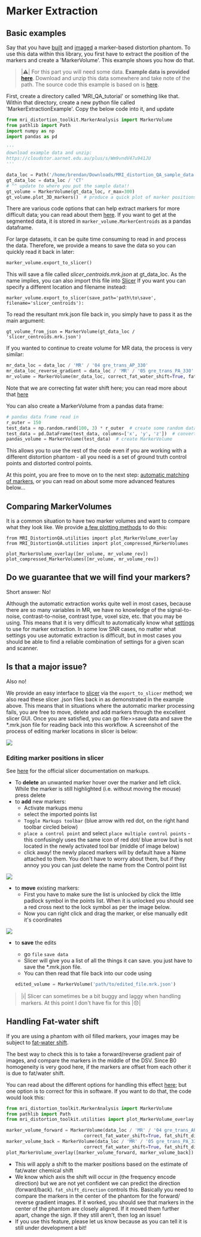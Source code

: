 # Marker Extraction

## Basic examples

Say that you have [built](https://acrf-image-x-institute.github.io/mri_distortion_toolkit/phantom_construction.html) and [imaged](https://acrf-image-x-institute.github.io/mri_distortion_toolkit/phantom_imaging.html) a marker-based distortion phantom. To use this data within this library, you first have to extract the position of the markers and create a 'MarkerVolume'. This example shows you how do that.


> |:warning:| For this part you will need some data. **Example data is provided [here](https://cloudstor.aarnet.edu.au/plus/s/Wm9vndV47u941JU)**. Download and unzip this data somewhere and take note of the path. The source code this example is based on is [here](https://github.com/ACRF-Image-X-Institute/MRI_DistortionQA/tree/main/examples).

First, create a directory called 'MRI_QA_tutorial' or something like that. Within that directory, create a new python file called 'MarkerExtractionExample'. Copy the below code into it, and update

```python
from mri_distortion_toolkit.MarkerAnalysis import MarkerVolume
from pathlib import Path
import numpy as np
import pandas as pd

'''
download example data and unzip:
https://cloudstor.aarnet.edu.au/plus/s/Wm9vndV47u941JU
'''

data_loc = Path('/home/brendan/Downloads/MRI_distortion_QA_sample_data')
gt_data_loc = data_loc / 'CT'
# ^^ update to where you put the sample data!!
gt_volume = MarkerVolume(gt_data_loc, r_max=300)
gt_volume.plot_3D_markers()  # produce a quick plot of marker positions
```

There are various code options that can help extract markers for more difficult data; you can read about them [here](https://acrf-image-x-institute.github.io/MRI_DistortionQA/code_docs.html#module-MRI_DistortionQA.MarkerAnalysis). If you want to get at the segmented data, it is stored in ```marker_volume.MarkerCentroids``` as a pandas dataframe. 

For large datasets, it can be quite time consuming to read in and process the data. Therefore, we provide a means to save the data so you can quickly read it back in later:

```python
marker_volume.export_to_slicer()  
```

This will save a file called *slicer_centroids.mrk.json* at gt_data_loc. As the name implies, you can also import this file into [Slicer](https://www.slicer.org/) If you want you can specify a different location and filename instead:

```
marker_volume.export_to_slicer(save_path='path\to\save', filename='slicer_centroids'):
```

To read the resultant mrk.json file back in, you simply have to pass it as the main argument:

```
gt_volume_from_json = MarkerVolume(gt_data_loc / 'slicer_centroids.mrk.json')
```

If you wanted to continue to create volume for MR data, the process is very similar:

```python
mr_data_loc = data_loc / 'MR' / '04 gre_trans_AP_330'
mr_data_loc_reverse_gradient = data_loc / 'MR' / '05 gre_trans_PA_330'
mr_volume = MarkerVolume(mr_data_loc, correct_fat_water_shift=True, fat_shift_direction=-1)
```

Note that we are correcting fat water shift here; you can read more about that [here](https://acrf-image-x-institute.github.io/MRI_DistortionPhantom/phantom_imaging.html)

You can also create a MarkerVolume from a pandas data frame:

```python
# pandas data frame read in
r_outer = 150
test_data = np.random.rand(100, 3) * r_outer  # create some random data
test_data = pd.DataFrame(test_data, columns=['x', 'y', 'z'])  # convert to data frame
pandas_volume = MarkerVolume(test_data)  # create MarkerVolume
```

This allows you to use the rest of the code even if you are working with a different distortion phantom - all you need is a set of ground truth control points and distorted control points.

 At this point, you are free to move on to the next step: [automatic matching of markers](https://acrf-image-x-institute.github.io/MRI_DistortionQA/marker_matching.html), or you can read on about some more advanced features below...

## Comparing MarkerVolumes

It is a common situation to have two marker volumes and want to compare what they look like. We provide [a few plotting methods](https://acrf-image-x-institute.github.io/MRI_DistortionQA/code_docs.html#MRI_DistortionQA.utilities.plot_MarkerVolume_overlay) to do this:

```
from MRI_DistortionQA.utilities import plot_MarkerVolume_overlay
from MRI_DistortionQA.utilities import plot_compressed_MarkerVolumes

plot_MarkerVolume_overlay([mr_volume, mr_volume_rev])
plot_compressed_MarkerVolumes([mr_volume, mr_volume_rev])
```

## Do we guarantee that we will find your markers?

Short answer: No! 

Although the automatic extraction works quite well in most cases, because there are so many variables in MR, we have no knowledge of the signal-to-noise, contrast-to-noise, contrast type, voxel size, etc. that you may be using. This means that it is very difficult to automatically know what [settings](https://acrf-image-x-institute.github.io/mri_distortion_toolkit/code_docs.html#mri_distortion_toolkit.MarkerAnalysis.MarkerVolume) to use for marker extraction. In some low SNR cases, no matter what settings you use automatic extraction is difficult, but in most cases you should be able to find a reliable combination of settings for a given scan and scanner.

## Is that a major issue?

Also no!

We provide an easy interface to [slicer](https://www.slicer.org/) via the ```export_to_slicer``` method; we also read these slicer .json files back in as demonstrated in the example above. This means that in situations where the automatic marker processing fails, you are free to move, delete and add markers through the excellent slicer GUI. Once you are satisfied, you can go file>>save data and save the *.mrk.json file for reading back into this workflow. A screenshot of the process of editing marker locations in slicer is below:

![](__resources/Slicer_Markers_screengrab.PNG)

### Editing marker positions in slicer

See [here](https://slicer.readthedocs.io/en/latest/user_guide/modules/markups.html) for the official slicer documentation on markups.

- To **delete** an unwanted marker hover over the marker and left click. While the marker is still highlighted (i.e. without moving the mouse) press delete
- to **add** new markers:
  - Activate markups menu
  - select the imported points list
  - `Toggle Markups toolbar` (blue arrow with red dot, on the right hand toolbar circled below)
  - `place a control point` and select `place multiple control points`  - this confusingly uses the same icon of red dot/ blue arrow but is not located in the newly activated tool bar (middle of image below)
  - click away! the newly placed markers will by default have a Name attached to them. You don't have to worry about them, but if they annoy you you can just delete the name from the Control point list


![](__resources/slicer_add_centroids.png)

- to **move** existing markers:
  - First you have to make sure the list is unlocked by click the little padlock symbol in the points list. When it is unlocked you should see a red cross next to the lock symbol as per the image below. 
  - Now you can right click and drag the marker, or else manually edit it's coordinates

![](__resources/slicer_edit_centroids.png)

- to **save** the edits

  - go `file` `save data`
  - Slicer will give you a list of all the things it can save. you just have to save the *.mrk.json file.
  - You can then read that file back into our code using

  ```python
  edited_volume = MarkerVolume('path/to/edited_file.mrk.json')
  ```

> |:information_source:| Slicer can sometimes be a bit buggy and laggy when handling markers. At this point I don't have  fix for this |:disappointed:|



## Handling Fat-water shift 

If you are using a phantom with oil filled markers, your images may be subject to [fat-water shift](https://acrf-image-x-institute.github.io/mri_distortion_toolkit/phantom_imaging.html#fat-water-chemical-shift).

The best way to check this is to take a forward/reverse gradient pair of images, and compare the markers in the middle of the DSV. Since B0 homogeneity is very good here, if the markers are offset from each other it is due to fat/water shift.

You can read about the different options for handling this effect [here](https://acrf-image-x-institute.github.io/mri_distortion_toolkit/phantom_imaging.html#fat-water-chemical-shift); but one option is to correct for this in software. If you want to do that, the code would look this:

```python
from mri_distortion_toolkit.MarkerAnalysis import MarkerVolume
from pathlib import Path
from mri_distortion_toolkit.utilities import plot_MarkerVolume_overlay

marker_volume_forward = MarkerVolume(data_loc / 'MR' / '04 gre_trans_AP_330', verbose=False,
                             correct_fat_water_shift=True, fat_shift_direction=-1)
marker_volume_back = MarkerVolume(data_loc / 'MR' / '05 gre_trans_PA_330', verbose=False,
                             correct_fat_water_shift=True, fat_shift_direction=1)
plot_MarkerVolume_overlay([marker_volume_forward, marker_volume_back])
```

- This will apply a shift to the marker positions based on the estimate of fat/water chemical shift
- We know which axis the shift will occur in (the frequency encode direction) but we are not yet confident we can predict the direction (forward/back). ```fat_shift_direction``` controls this. Basically you need to compare the markers in the center of the phantom for the forward/ reverse gradient images. If it worked, you should see that markers in the center of the phantom are closely aligned. If it moved them further apart, change the sign. If they still aren't, then log an issue!
- If you use this feature, please let us know because as you can tell it is still under development a bit!



